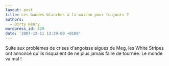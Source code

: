 ```yaml
---
layout: post
title: Les bandes blanches à la maison pour toujours ?
authors:
  - Dirty Henry
wordpress_id: 429
date: '2007-12-11 13:39:00 +0100'
---
```

Suite aux problèmes de crises d'angoisse aigues de Meg, les White Stripes ont annoncé qu'ils risquaient de ne plus jamais faire de tournée. Le monde va mal !
